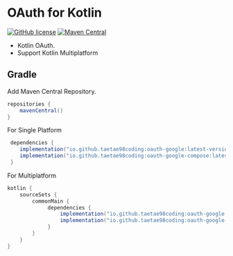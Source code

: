# OAuth for Kotlin

[![GitHub license](https://img.shields.io/github/license/kotlin/kotlinx.collections.immutable)](LICENSE.txt) 
[![Maven Central](https://img.shields.io/maven-central/v/io.github.taetae98coding/oauth-google.svg?label=Maven%20Central)](https://central.sonatype.com/artifact/io.github.taetae98coding/oauth-google)

- Kotlin OAuth.
- Support Kotlin Multiplatform

## Gradle
Add Maven Central Repository.
```groovy
repositories {
    mavenCentral()
}
```
For Single Platform
```groovy
 dependencies {
    implementation("io.github.taetae98coding:oauth-google:latest-version")
    implementation("io.github.taetae98coding:oauth-google-compose:latest-version")
 }
```

For Multiplatform
```groovy
kotlin {
    sourceSets {
        commonMain {
             dependencies {
                 implementation("io.github.taetae98coding:oauth-google:latest-version")
                 implementation("io.github.taetae98coding:oauth-google-compose:latest-version")
             }
        }
    }
}
```
